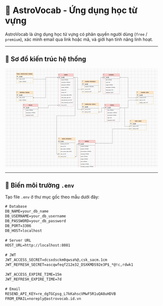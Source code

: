 # 🚀 AstroVocab - Ứng dụng học từ vựng

AstroVocab là ứng dụng học từ vựng có phân quyền người dùng (`free` / `premium`), xác minh email qua link hoặc mã, và giới hạn tính năng linh hoạt.

---

## 🧠 Sơ đồ kiến trúc hệ thống

<img src="./diagram.png" alt="Sơ đồ kiến trúc hệ thống" width="700"/>

---

## 🔧 Biến môi trường `.env`

Tạo file `.env` ở thư mục gốc theo mẫu dưới đây:

```env
# Database
DB_NAME=your_db_name
DB_USERNAME=your_db_username
DB_PASSWORD=your_db_password
DB_PORT=3306
DB_HOST=localhost

# Server URL
HOST_URL=http://localhost:8081

# JWT
JWT_ACCESS_SECRET=dcsxdsckm0qwsa%@,csk_sacm.1cm
JWT_REFRESH_SECRET=ascqwfeqf212e32_DSXKMDS92e3P$_*@!c,rdwk1

JWT_ACCESS_EXPIRE_TIME=15m
JWT_REFRESH_EXPIRE_TIME=7d

# Email
RESEND_API_KEY=re_dgTGCpsg_L7kKahscVMwF5R1uQA8uHDVB
FROM_EMAIL=noreply@astrovocab.id.vn
```
